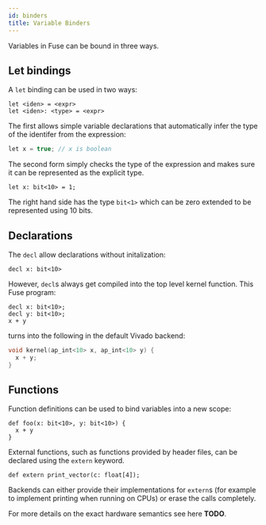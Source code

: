 ```yaml
---
id: binders
title: Variable Binders
---
```


Variables in Fuse can be bound in three ways.

## Let bindings

A `let` binding can be used in two ways:

```
let <iden> = <expr>
let <iden>: <type> = <expr>
```

The first allows simple variable declarations that automatically infer the
type of the identifer from the expression:

```C
let x = true; // x is boolean
```

The second form simply checks the type of the expression and makes sure it
can be represented as the explicit type.

```
let x: bit<10> = 1;
```

The right hand side has the type `bit<1>` which can be zero extended to be
represented using 10 bits.

## Declarations

The `decl` allow declarations without initalization:

```
decl x: bit<10>
```

However, `decl`s always get compiled into the top level kernel function.
This Fuse program:

```
decl x: bit<10>;
decl y: bit<10>;
x + y
```

turns into the following in the default Vivado backend:

```C++
void kernel(ap_int<10> x, ap_int<10> y) {
  x + y;
}
```

## Functions

Function definitions can be used to bind variables into a new scope:

```
def foo(x: bit<10>, y: bit<10>) {
  x + y
}
```

External functions, such as functions provided by header files, can be
declared using the `extern` keyword.

```
def extern print_vector(c: float[4]);
```

Backends can either provide their implementations for `extern`s (for example
to implement printing when running on CPUs) or erase the calls completely.

For more details on the exact hardware semantics see here **TODO**.
